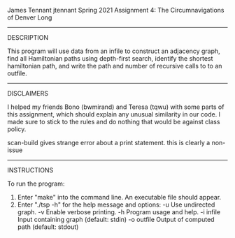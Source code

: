 James Tennant
jtennant
Spring 2021
Assignment 4: The Circumnavigations of Denver Long

-----------
DESCRIPTION

This program will use data from an infile to construct an adjacency graph,
find all Hamiltonian paths using depth-first search,
identify the shortest hamiltonian path,
and write the path and number of recursive calls to to an outfile.

-----------
DISCLAIMERS

I helped my friends Bono (bwmirand) and Teresa (tqwu) with some parts
of this assignment, which should explain any unusual similarity in our code.
I made sure to stick to the rules
and do nothing that would be against class policy.

scan-build gives strange error about a print statement. this is clearly a non-issue

-----------
INSTRUCTIONS

To run the program:
1. Enter "make" into the command line. An executable file should appear.
2. Enter "./tsp -h" for the help message and options:
  -u             Use undirected graph.
  -v             Enable verbose printing.
  -h             Program usage and help.
  -i infile      Input containing graph (default: stdin)
  -o outfile     Output of computed path (default: stdout)
